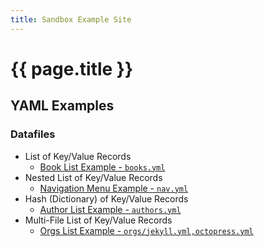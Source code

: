 ```yaml
---
title: Sandbox Example Site
---
```


# {{ page.title }}

## YAML Examples


### Datafiles

- List of Key/Value Records
    - [Book List Example - `books.yml`](yaml/books.html)
- Nested List of Key/Value Records
    - [Navigation Menu Example - `nav.yml`](yaml/nav.html)
- Hash (Dictionary) of Key/Value Records
    - [Author List Example - `authors.yml`](yaml/post.html)
- Multi-File List of Key/Value Records
    - [Orgs List Example - `orgs/jekyll.yml,octopress.yml`](yaml/orgs.html)


